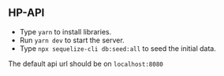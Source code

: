 ## HP-API

- Type `yarn` to install libraries.
- Run `yarn dev` to start the server.
- Type `npx sequelize-cli db:seed:all` to seed the initial data.

The default api url should be on `localhost:8080`

